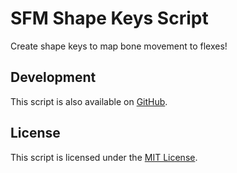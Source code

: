 # SFM Shape Keys Script
Create shape keys to map bone movement to flexes!

## Development
This script is also available on [GitHub](https://github.com/KiwifruitDev/sfm_shape_keys).

## License
This script is licensed under the [MIT License](https://github.com/KiwifruitDev/sfm_shape_keys/blob/main/LICENSE).
